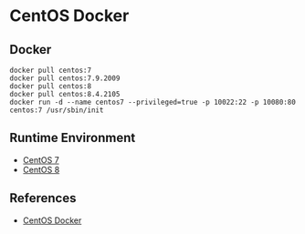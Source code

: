 # CentOS Docker

## Docker
```
docker pull centos:7
docker pull centos:7.9.2009
docker pull centos:8
docker pull centos:8.4.2105
docker run -d --name centos7 --privileged=true -p 10022:22 -p 10080:80 centos:7 /usr/sbin/init
```

## Runtime Environment
- [CentOS 7](https://www.centos.org/download/)
- [CentOS 8](https://www.centos.org/download/)

## References
- [CentOS Docker](https://hub.docker.com/_/centos)